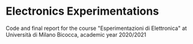 # Electronics Experimentations

Code and final report for the course "Esperimentazioni di Elettronica" at Università di Milano Bicocca, academic year 2020/2021
